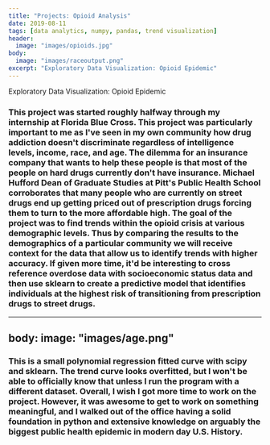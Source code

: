 ```yaml
---
title: "Projects: Opioid Analysis"
date: 2019-08-11
tags: [data analytics, numpy, pandas, trend visualization]
header:
  image: "images/opioids.jpg"
body:
  image: "images/raceoutput.png"
excerpt: "Exploratory Data Visualization: Opioid Epidemic"
---
```

Exploratory Data Visualization: Opioid Epidemic

### This project was started roughly halfway through my internship at Florida Blue Cross. This project was particularly important to me as I've seen in my own community how drug addiction doesn't discriminate regardless of intelligence levels, income, race, and age. The dilemma for an insurance company that wants to help these people is that most of the people on hard drugs currently don't have insurance. Michael Hufford Dean of Graduate Studies at Pitt's Public Health School corroborates that many people who are currently on street drugs end up getting priced out of prescription drugs forcing them to turn to the more affordable high. The goal of the project was to find trends within the opioid crisis at various demographic levels. Thus by comparing the results to the demographics of a particular community we will receive context for the data that allow us to identify trends with higher accuracy. If given more time, it'd be interesting to cross reference overdose data with socioeconomic status data and then use sklearn to create a predictive model that identifies individuals at the highest risk of transitioning from prescription drugs to street drugs.

---
body:
  image: "images/age.png"
---
### This is a small polynomial regression fitted curve with scipy and sklearn. The trend curve looks overfitted, but I won't be able to officially know that unless I run the program with a different dataset. Overall, I wish I got more time to work on the project. However, it was awesome to get to work on something meaningful, and I walked out of the office having a solid foundation in python and extensive knowledge on arguably the biggest public health epidemic in modern day U.S. History.
